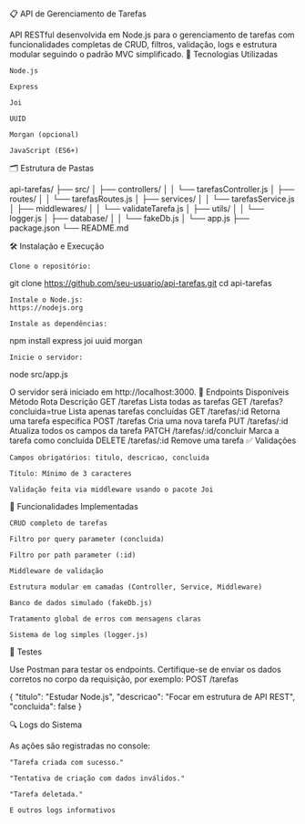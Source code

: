 📋 API de Gerenciamento de Tarefas

API RESTful desenvolvida em Node.js para o gerenciamento de tarefas com funcionalidades completas de CRUD, filtros, validação, logs e estrutura modular seguindo o padrão MVC simplificado.
🚀 Tecnologias Utilizadas

    Node.js

    Express

    Joi

    UUID

    Morgan (opcional)

    JavaScript (ES6+)

🗂️ Estrutura de Pastas

api-tarefas/
├── src/
│   ├── controllers/
│   │   └── tarefasController.js
│   ├── routes/
│   │   └── tarefasRoutes.js
│   ├── services/
│   │   └── tarefasService.js
│   ├── middlewares/
│   │   └── validateTarefa.js
│   ├── utils/
│   │   └── logger.js
│   ├── database/
│   │   └── fakeDb.js
│   └── app.js
├── package.json
└── README.md

🛠️ Instalação e Execução

    Clone o repositório:

git clone https://github.com/seu-usuario/api-tarefas.git
cd api-tarefas

    Instale o Node.js:
    https://nodejs.org

    Instale as dependências:

npm install express joi uuid morgan

    Inicie o servidor:

node src/app.js

O servidor será iniciado em http://localhost:3000.
📌 Endpoints Disponíveis
Método	Rota	Descrição
GET	/tarefas	Lista todas as tarefas
GET	/tarefas?concluida=true	Lista apenas tarefas concluídas
GET	/tarefas/:id	Retorna uma tarefa específica
POST	/tarefas	Cria uma nova tarefa
PUT	/tarefas/:id	Atualiza todos os campos da tarefa
PATCH	/tarefas/:id/concluir	Marca a tarefa como concluída
DELETE	/tarefas/:id	Remove uma tarefa
✅ Validações

    Campos obrigatórios: titulo, descricao, concluida

    Título: Mínimo de 3 caracteres

    Validação feita via middleware usando o pacote Joi

🧠 Funcionalidades Implementadas

    CRUD completo de tarefas

    Filtro por query parameter (concluida)

    Filtro por path parameter (:id)

    Middleware de validação

    Estrutura modular em camadas (Controller, Service, Middleware)

    Banco de dados simulado (fakeDb.js)

    Tratamento global de erros com mensagens claras

    Sistema de log simples (logger.js)

🧪 Testes

Use Postman para testar os endpoints.
Certifique-se de enviar os dados corretos no corpo da requisição, por exemplo:
POST /tarefas

{
  "titulo": "Estudar Node.js",
  "descricao": "Focar em estrutura de API REST",
  "concluida": false
}

🔍 Logs do Sistema

As ações são registradas no console:

    "Tarefa criada com sucesso."

    "Tentativa de criação com dados inválidos."

    "Tarefa deletada."

    E outros logs informativos


